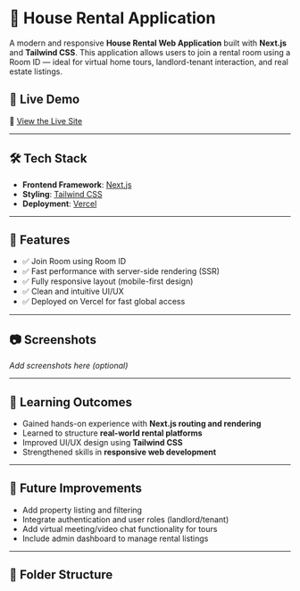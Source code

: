 # 🏡 House Rental Application

A modern and responsive **House Rental Web Application** built with **Next.js** and **Tailwind CSS**. This application allows users to join a rental room using a Room ID — ideal for virtual home tours, landlord-tenant interaction, and real estate listings.

## 🚀 Live Demo

🔗 [View the Live Site](https://second-task-ten.vercel.app)

---

## 🛠 Tech Stack

- **Frontend Framework**: [Next.js](https://nextjs.org/)
- **Styling**: [Tailwind CSS](https://tailwindcss.com/)
- **Deployment**: [Vercel](https://vercel.com/)

---

## 📌 Features

- ✅ Join Room using Room ID
- ✅ Fast performance with server-side rendering (SSR)
- ✅ Fully responsive layout (mobile-first design)
- ✅ Clean and intuitive UI/UX
- ✅ Deployed on Vercel for fast global access

---

## 📷 Screenshots

_Add screenshots here (optional)_

---

## 🧠 Learning Outcomes

- Gained hands-on experience with **Next.js routing and rendering**
- Learned to structure **real-world rental platforms**
- Improved UI/UX design using **Tailwind CSS**
- Strengthened skills in **responsive web development**

---

## 🚧 Future Improvements

- Add property listing and filtering
- Integrate authentication and user roles (landlord/tenant)
- Add virtual meeting/video chat functionality for tours
- Include admin dashboard to manage rental listings

---

## 📂 Folder Structure


